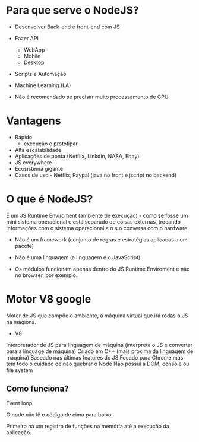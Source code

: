 # Para que serve o NodeJS?

* Desenvolver Back-end e front-end com JS

* Fazer API
    * WebApp
    * Mobile
    * Desktop

* Scripts e Automação

* Machine Learning (I.A)

* Não é recomendado se precisar muito processamento de CPU


# Vantagens

* Rápido
    * execução e prototipar
* Alta escalabilidade
* Aplicações de ponta (Netflix, Linkdin, NASA, Ebay)
* JS everywhere - 
* Ecosistema gigante
* Casos de uso - Netflix, Paypal (java no front e jscript no backend)

# O que é NodeJS?

É um JS Runtime Enviroment (ambiente de execução) - como se fosse um mini sistema operacional e está separado de coisas externas, trocando informações com o sistema operacional e o s.o conversa com o hardware

* Não é um framework (conjunto de regras e estratégias aplicadas a um pacote)

* Não é uma linguagem (a linguagem é o JavaScript)

* Os módulos funcionam apenas dentro do JS Runtime Enviroment e não no browser, por exemplo.

# Motor V8 google

Motor de JS que compõe o ambiente, a máquina virtual que irá rodas o JS na máqiona.

* V8

Interpretador de JS para linguagem de máquina (interpreta o JS e converter para a linguage de máquina)
Criado em C++ (mais próxima da linguagem de máquina)
Baseado nas últimas features do JS
Focado para Chrome mas tem todo o cuidado de não quebrar o Node
Não possui a DOM, console ou file system

## Como funciona?

Event loop

O node não lê o código de cima para baixo.

Primeiro há um registro de funções na memória até a execução da aplicação.



